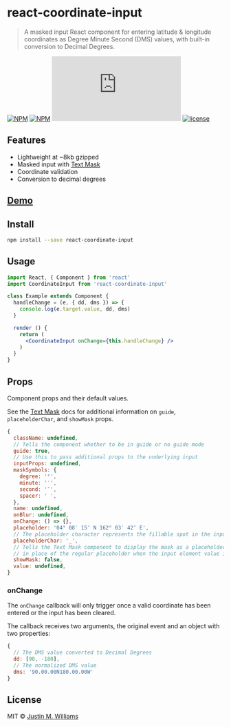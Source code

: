 # react-coordinate-input

> A masked input React component for entering latitude &amp; longitude coordinates as Degree Minute Second (DMS) values, with built-in conversion to Decimal Degrees.

[![NPM](https://img.shields.io/npm/v/react-coordinate-input.svg)](https://www.npmjs.com/package/react-coordinate-input)
[![NPM](https://img.shields.io/npm/dt/react-coordinate-input.svg)](https://www.npmjs.com/package/react-coordinate-input)
[![gzip size](http://img.badgesize.io/https://unpkg.com/react-coordinate-input/dist/index.js?compression=gzip)](https://unpkg.com/react-coordinate-input/dist/index.js)
[![license](https://img.shields.io/npm/l/react-coordinate-input.svg)](./LICENSE)

## Features

- Lightweight at ~8kb gzipped
- Masked input with [Text Mask](https://github.com/text-mask/text-mask)
- Coordinate validation
- Conversion to decimal degrees

## [Demo](https://nerdstep.github.io/react-coordinate-input/)

## Install

```bash
npm install --save react-coordinate-input
```

## Usage

```jsx
import React, { Component } from 'react'
import CoordinateInput from 'react-coordinate-input'

class Example extends Component {
  handleChange = (e, { dd, dms }) => {
    console.log(e.target.value, dd, dms)
  }

  render () {
    return (
      <CoordinateInput onChange={this.handleChange} />
    )
  }
}
```

## Props

Component props and their default values.

See the [Text Mask](https://github.com/text-mask/text-mask/blob/master/componentDocumentation.md#readme) docs for additional information on `guide`, `placeholderChar`, and `showMask` props.

```javascript
{
  className: undefined,
  // Tells the component whether to be in guide or no guide mode
  guide: true,
  // Use this to pass additional props to the underlying input
  inputProps: undefined,
  maskSymbols: {
    degree: '°',
    minute: '′',
    second: '″',
    spacer: ' ',
  },
  name: undefined,
  onBlur: undefined,
  onChange: () => {},
  placeholder: '04° 08′ 15″ N 162° 03′ 42″ E',
  // The placeholder character represents the fillable spot in the input mask
  placeholderChar: '_',
  // Tells the Text Mask component to display the mask as a placeholder,
  // in place of the regular placeholder when the input element value is empty.
  showMask: false,
  value: undefined,
}
```

### onChange

The `onChange` callback will only trigger once a valid coordinate has been entered or the input has been cleared.

The callback receives two arguments, the original event and an object with two properties:

```javascript
{
  // The DMS value converted to Decimal Degrees
  dd: [90, -180],
  // The normalized DMS value
  dms: '90.00.00N180.00.00W'
}
```

## License

MIT © [Justin M. Williams](https://github.com/nerdstep)

